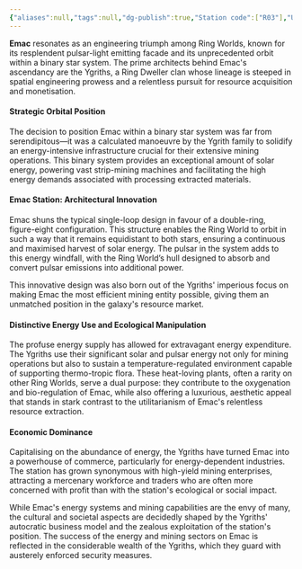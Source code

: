 ```yaml
---
{"aliases":null,"tags":null,"dg-publish":true,"Station code":["R03"],"Universal Name":"","permalink":"/narrative/locations/worlds/emac/","dgPassFrontmatter":true}
---
```


**Emac** resonates as an engineering triumph among Ring Worlds, known for its resplendent pulsar-light emitting facade and its unprecedented orbit within a binary star system. The prime architects behind Emac's ascendancy are the Ygriths, a Ring Dweller clan whose lineage is steeped in spatial engineering prowess and a relentless pursuit for resource acquisition and monetisation.

#### Strategic Orbital Position

The decision to position Emac within a binary star system was far from serendipitous—it was a calculated manoeuvre by the Ygrith family to solidify an energy-intensive infrastructure crucial for their extensive mining operations. This binary system provides an exceptional amount of solar energy, powering vast strip-mining machines and facilitating the high energy demands associated with processing extracted materials.
#### Emac Station: Architectural Innovation

Emac shuns the typical single-loop design in favour of a double-ring, figure-eight configuration. This structure enables the Ring World to orbit in such a way that it remains equidistant to both stars, ensuring a continuous and maximised harvest of solar energy. The pulsar in the system adds to this energy windfall, with the Ring World’s hull designed to absorb and convert pulsar emissions into additional power.

This innovative design was also born out of the Ygriths' imperious focus on making Emac the most efficient mining entity possible, giving them an unmatched position in the galaxy's resource market.

#### Distinctive Energy Use and Ecological Manipulation

The profuse energy supply has allowed for extravagant energy expenditure. The Ygriths use their significant solar and pulsar energy not only for mining operations but also to sustain a temperature-regulated environment capable of supporting thermo-tropic flora. These heat-loving plants, often a rarity on other Ring Worlds, serve a dual purpose: they contribute to the oxygenation and bio-regulation of Emac, while also offering a luxurious, aesthetic appeal that stands in stark contrast to the utilitarianism of Emac's relentless resource extraction.
#### Economic Dominance

Capitalising on the abundance of energy, the Ygriths have turned Emac into a powerhouse of commerce, particularly for energy-dependent industries. The station has grown synonymous with high-yield mining enterprises, attracting a mercenary workforce and traders who are often more concerned with profit than with the station's ecological or social impact.

While Emac's energy systems and mining capabilities are the envy of many, the cultural and societal aspects are decidedly shaped by the Ygriths' autocratic business model and the zealous exploitation of the station's position. The success of the energy and mining sectors on Emac is reflected in the considerable wealth of the Ygriths, which they guard with austerely enforced security measures.